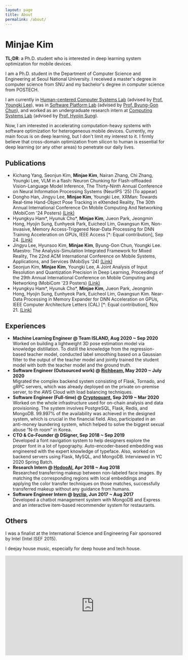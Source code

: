 ```yaml
---
layout: page
title: About
permalink: /about/
---
```


# Minjae Kim

__TL;DR__: a Ph.D. student who is interested in deep learning system optimization for mobile devices.

I am a Ph.D. student in the Department of Computer Science and Engineering at Seoul National University. I received a master's degree in computer science from SNU and my bachelor's degree in computer science from POSTECH.

I am currently in [Human-centered Computer Systems Lab](https://hcs.snu.ac.kr) (advised by [Prof. Youngki Lee](https://youngkilee.blogspot.com/)), was in [Software Platform Lab](https://spl.snu.ac.kr) (advised by [Prof. Byung-Gon Chun](http://bgchun.github.io/)), and worked as an undergraduate research intern at [Computing Systems Lab](https://syslab.postech.ac.kr) (advised by [Prof. Hyojin Sung](https://hsung.snu.ac.kr/)).

Now, I am interested in accelerating computation-heavy systems with software optimization for heterogeneous mobile devices. Currently, my main focus is on deep learning, but I don't limit my interest to it. I firmly believe that cross-domain optimization from silicon to human is essential for deep learning (or any other areas) to penetrate our daily lives.

## Publications

- Kichang Yang, Seonjun Kim, __Minjae Kim__, Nairan Zhang, Chi Zhang, Youngki Lee, VLM in a flash: Neuron Chunking for Flash-offloaded Vision-Language Model Inference, The Thirty-Ninth Annual Conference on Neural Information Processing Systems (NeurIPS '25) (To appear)
- Dongho Han, Jingyu Lee, __Minjae Kim__, Youngki Lee, XRMan: Towards Real-time Hand-Object Pose Tracking in eXtended Reality, The 30th Annual International Conference On Mobile Computing And Networking (MobiCom '24 Posters) [(Link)](https://dl.acm.org/doi/10.1145/3636534.3697422)
- Hyungkyu Ham\*, Hyunuk Cho\*, __Minjae Kim__, Jueon Park, Jeongmin Hong, Hyojin Sung, Eunhyeok Park, Euicheol Lim, Gwangsun Kim, Non-Invasive, Memory Access-Triggered Near-Data Processing for DNN Training Acceleration on GPUs, IEEE Access [\*: Equal contribution], Sep 24. [(Link)](https://ieeexplore.ieee.org/document/10685403)
- Jingyu Lee, Hyunsoo Kim, __Minjae Kim__, Byung-Gon Chun, Youngki Lee. Maestro: The Analysis-Simulation Integrated Framework for Mixed Reality, The 22nd ACM International Conference on Mobile Systems, Applications, and Services (MobiSys '24) [(Link)](https://dl.acm.org/doi/10.1145/3643832.3661891)
- Seonjun Kim, __Minjae Kim__, Youngki Lee, A Joint Analysis of Input Resolution and Quantization Precision in Deep Learning, Proceedings of the 29th Annual International Conference on Mobile Computing and Networking (MobiCom '23 Posters) [(Link)](https://dl.acm.org/doi/abs/10.1145/3570361.3615753)
- Hyungkyu Ham\*, Hyunuk Cho\*, __Minjae Kim__, Jueon Park, Jeongmin Hong, Hyojin Sung, Eunhyeok Park, Euicheol Lim, Gwangsun Kim. Near-Data Processing in Memory Expander for DNN Acceleration on GPUs, IEEE Computer Architecture Letters (CAL) [\*: Equal contribution], Nov 21. [(Link)](https://ieeexplore.ieee.org/abstract/document/9609620)

## Experiences
- __Machine Learning Engineer @ Team ISLAND, Aug 2020 ~ Sep 2020__  
Worked on building a lightweight 3D pose estimation model via knowledge distillation. To distill the knowledge from the regression-based teacher model, conducted label smoothing based on a Gaussian filter to the output of the teacher model and jointly trained the student model with both the teacher model and the ground truth.
- __Software Engineer (Outsourced work) @ [Richbeam](https://www.smelchi.com/), May 2020 ~ July 2020__  
  Migrated the complex backend system consisting of Flask, Tornado, and gRPC servers, which was already deployed on the private on-premise server, to the AWS Cloud with load balancing techniques.
- __Software Engineer (Full-time) @ [Cryptoquant](https://cryptoquant.com), Sep 2019 ~ Mar 2020__  
  Worked on the whole infrastructure used for on-chain analysis and data provisioning. The system involves PostgreSQL, Flask, Redis, and MongoDB. 99.997% of the availability was achieved in the designed system, which is crucial in the financial field. Also, participated in an anti-money laundering system, which helped to solve the biggest sexual abuse “N-th room” in Korea.
- __CTO & Co-Founder @ DSigner, Sep 2018 ~ Sep 2019__  
  Developed a font navigation system to help designers explore the proper font in a lot of typography. Auto-encoder-based embedding was engineered with the expert knowledge of typeface. Also, worked on backend servers using Flask, MySQL, and MongoDB. Interviewed in YC 2020 Spring Batch.
- __Research Intern @ [HodooAI](https://www.hodooai.com), Apr 2018 ~ Aug 2018__  
  Researched transferring makeup between non-labeled face images. By matching the corresponding regions with local embeddings and applying the color transfer techniques on those matches, successfully transferred makeup without any guidance from humans.
- __Software Engineer Intern @ [byclip](http://www.byclip.com), Jun 2017 ~ Aug 2017__  
  Developed a chatbot management system with MongoDB and Express and an interactive item-based recommender system for restaurants.

## Others
I was a finalist at the International Science and Engineering Fair sponsored by Intel (Intel ISEF 2015). 

I deejay house music, especially for deep house and tech house.
<div class="responsive-iframe-container">
  <iframe width="560" height="315" src="https://www.youtube.com/embed/fPhrz-hBR6g" title="YouTube video player" frameborder="0" allow="accelerometer; autoplay; clipboard-write; encrypted-media; gyroscope; picture-in-picture" allowfullscreen></iframe>
</div>
